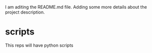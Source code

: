 I am aditing the README.md file. Adding some more details about the project description.

# scripts
This reps will have python scripts
